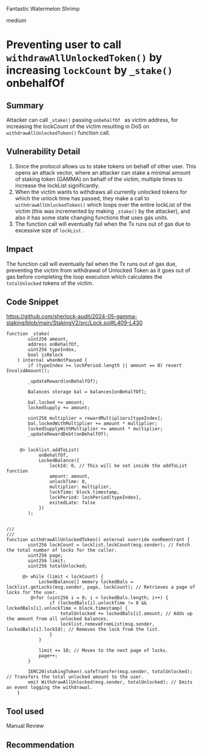 Fantastic Watermelon Shrimp

medium

# Preventing user to call `withdrawAllUnlockedToken()` by increasing `lockCount` by `_stake()` onbehalfOf

## Summary
Attacker can call `_stake()` passing `onbehalfOf ` as victim address, for increasing the lockCount of the victim resulting in DoS on `withdrawAllUnlockedToken()` function call.

## Vulnerability Detail
1. Since the protocol allows us to stake tokens on behalf of other user. This opens an attack vector, where an attacker can stake a minimal amount of staking token (GAMMA) on behalf of the victim, multiple times to increase the lockList significantly.
2. When the victim wants to withdraws all currently unlocked tokens for which the unlock time has passed, they make a call to `withdrawAllUnlockedToken()` which loops over the entire lockList of the victim (this was incremented by making `_stake()` by the attacker), and also it has some state changing functions that uses gas units. 
3. The function call will eventually fail when the Tx runs out of gas due to excessive size of `lockList` . 

## Impact
The function call will eventually fail when the Tx runs out of gas due, preventing the victim from withdrawal of Unlocked Token as it goes out of gas before completing the loop execution which calculates the `totalUnlocked` tokens of the victim.

## Code Snippet
https://github.com/sherlock-audit/2024-05-gamma-staking/blob/main/StakingV2/src/Lock.sol#L409-L430

```solidity
function _stake(
        uint256 amount,
        address onBehalfOf,
        uint256 typeIndex,
        bool isRelock
    ) internal whenNotPaused {
        if (typeIndex >= lockPeriod.length || amount == 0) revert InvalidAmount();

        _updateReward(onBehalfOf);
        
        Balances storage bal = balances[onBehalfOf];

        bal.locked += amount;
        lockedSupply += amount;

        uint256 multiplier = rewardMultipliers[typeIndex];
        bal.lockedWithMultiplier += amount * multiplier;
        lockedSupplyWithMultiplier += amount * multiplier;
        _updateRewardDebt(onBehalfOf);


     @> locklist.addToList(
            onBehalfOf, 
            LockedBalance({
                lockId: 0, // This will be set inside the addToList function
                amount: amount,
                unlockTime: 0, 
                multiplier: multiplier,
                lockTime: block.timestamp,
                lockPeriod: lockPeriod[typeIndex],
                exitedLate: false
            })
        );


///
///
function withdrawAllUnlockedToken() external override nonReentrant {
        uint256 lockCount = locklist.lockCount(msg.sender); // Fetch the total number of locks for the caller.
        uint256 page;
        uint256 limit;
        uint256 totalUnlocked;
        
      @> while (limit < lockCount) {
            LockedBalance[] memory lockedBals = locklist.getLocks(msg.sender, page, lockCount); // Retrieves a page of locks for the user.
         @>for (uint256 i = 0; i < lockedBals.length; i++) {
                if (lockedBals[i].unlockTime != 0 && lockedBals[i].unlockTime < block.timestamp) {
                    totalUnlocked += lockedBals[i].amount; // Adds up the amount from all unlocked balances.
                    locklist.removeFromList(msg.sender, lockedBals[i].lockId); // Removes the lock from the list.
                }
            }

            limit += 10; // Moves to the next page of locks.
            page++;
        }

        IERC20(stakingToken).safeTransfer(msg.sender, totalUnlocked); // Transfers the total unlocked amount to the user.
        emit WithdrawAllUnlocked(msg.sender, totalUnlocked); // Emits an event logging the withdrawal.
    }
```

## Tool used

Manual Review

## Recommendation
